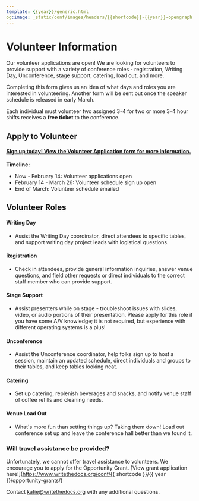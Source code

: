 ```yaml
---
template: {{year}}/generic.html
og:image: _static/conf/images/headers/{{shortcode}}-{{year}}-opengraph.jpg
---
```


# Volunteer Information

Our volunteer applications are open! We are looking for volunteers to provide support with a variety of conference roles - registration, Writing Day, Unconference, stage support, catering, load out, and more.

Completing this form gives us an idea of what days and roles you are interested in volunteering. Another form will be sent out once the speaker schedule is released in early March.

Each individual must volunteer two assigned 3-4   for two or more 3-4 hour shifts receives a **free ticket** to the conference.

## Apply to Volunteer

#### [Sign up today! View the Volunteer Application form for more information.](https://docs.google.com/forms/d/e/1FAIpQLSeO5JMVVn1F2NN6keihd0qrLRnytaCMyBAefBjWGW_sz0Iwwg/viewform?usp=sf_link)

**Timeline:**

- Now - February 14: Volunteer applications open
- February 14 - March 26: Volunteer schedule sign up open
- End of March: Volunteer schedule emailed
  
## Volunteer Roles

#### Writing Day

- Assist the Writing Day coordinator, direct attendees to specific tables, and support writing day project leads with logistical questions.

#### Registration

- Check in attendees, provide general information inquiries, answer venue questions, and field other requests or direct individuals to the correct staff member who can provide support.

#### Stage Support

- Assist presenters while on stage - troubleshoot issues with slides, video, or audio portions of their presentation. Please apply for this role if you have some A/V knowledge; it is not required, but experience with different operating systems is a plus!

#### Unconference

- Assist the Unconference coordinator, help folks sign up to host a session, maintain an updated schedule, direct individuals and groups to their tables, and keep tables looking neat.

#### Catering

- Set up catering, replenish beverages and snacks, and notify venue staff of coffee refills and cleaning needs.

#### Venue Load Out

- What's more fun than setting things up? Taking them down! Load out conference set up and leave the conference hall better than we found it.

### Will travel assistance be provided?

Unfortunately, we cannot offer travel assistance to volunteers. We encourage you to apply for the Opportunity Grant. [View grant application here!](https://www.writethedocs.org/conf/{{ shortcode }}/{{ year }}/opportunity-grants/) 

Contact katie@writethedocs.org with any additional questions.
